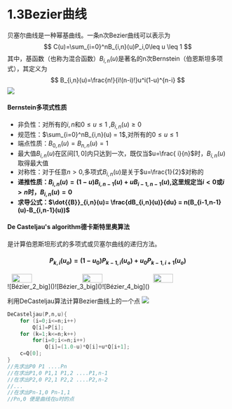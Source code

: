 # 1.3Bezier曲线


贝塞尔曲线是一种幂基曲线。一条n次Bezier曲线可以表示为
$$
C(u)=\sum_{i=0}^nB_{i,n}(u)P_i,0\leq u \leq 1
$$
其中，基函数（也称为混合函数）$B_{i,n}(u)$是著名的n次Bernstein（伯恩斯坦多项式），其定义为
$$
B_{i,n}(u)=\frac{n!}{i!(n-i)!}u^i(1-u)^{n-i}
$$
 ![](/Nurbs/1682141901756.jpg)

#### Bernstein多项式性质
- 非负性：对所有的$i,n$和$0 \leq u \leq 1$ ,$B_{i,n}(u) \geq 0$
- 规范性：$\sum_{i=0}^nB_{i,n}(u) = 1$,对所有的$0 \leq u \leq 1$
- 端点性质：$B_{0,n}(u)=B_{n,n}(u)=1$
- 最大值$B_{i,n}(u)$在区间$[1,0]$内只达到一次，既仅当$u=\frac{ i}{n}$时，$B_{i,n}(u)$取得最大值
- 对称性：对于任意$n \gt 0$,多项式$B_{i,n}(u)$是关于$u=\frac{1}{2}$对称的
- **递推性质：$B_{i,n}(u)=(1-u)B_{i,n-1}(u) +uB_{i-1,n-1}(u)$,这里规定当$i \lt 0$或$i \gt n$时，$B_{i,n}(u) = 0$**
- **求导公式：$\dot{{B}}_{i,n}(u)= \frac{dB_{i,n}(u)}{du} = n(B_{i-1,n-1}(u)-B_{i,n-1}(u))$**

#### De Casteljau's algorithm德卡斯特里奥算法
是计算伯恩斯坦形式的多项式或贝塞尔曲线的递归方法。

#### $$P_{k,i}(u_o)=(1-u_0)P_{k-1,i}(u_o)+u_0P_{k-1,i+1}(u_o)$$

<div style="display: flex; justify-content: center;">
<image src="/Nurbs/240px-Bézier_2_big.gif"  style="width: 30%; height: auto; margin-right: 10px;">
<image src="/Nurbs/Bézier_3_big.gif"  style="width: 30%; height: auto; margin-right: 10px;">
<image src="/Nurbs/Bézier_4_big.gif"  style="width: 30%; height: auto; margin-right: 10px;">
</div>
![Bézier_2_big]()![Bézier_3_big]()![Bézier_4_big]()

利用DeCasteljau算法计算Bezier曲线上的一个点
 ![](/Nurbs/De%20Casteljau's.jpg)

```c
DeCasteljau(P,n,u){
    for (i=0;i<=n;i++)
        Q[i]=P[i];
    for (k=1;k<=n;k++)
        for(i=0;i<=n;i++)
            Q[i]=(1.0-u)*Q[i]+u*Q[i+1];
    c=Q[0];
}
//先求出P0 P1 ....Pn
//在求出P1,0 P1,1 P1,2 ....P1,n-1
//在求出P2,0 P2,1 P2,2 ....P2,n-2
//...
//在求出Pn-1,0 Pn-1,1
//Pn,0 便是曲线在u时的点
```
